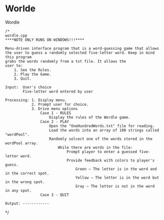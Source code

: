 # Worlde
Wordle
    
    /*
    wordle.cpp
    ****NOTE ONLY RUNS ON WINDOWS!!!****
    
    Menu-driven interface program that is a word-guessing game that allows
    the user to guess a randomly selected five-letter word. Keep in mind this program
    grabs the words randomly from a txt file. It allows the 
    user to:
        1. See the Rules.
        2. Play the Game.
        3. Quit.

    Input:  User's choice
            Five-letter word entered by user

    Processing: 1. Display menu.
                2. Prompt user for choice.
                3. Drive menu options
                    Case 1 - RULES
                        Display the rules of the Wordle game.
                    Case 2 - PLAY
                        Open the "OneHundredWords.txt" file for reading.
                        Load the words into an array of 100 strings called "wordPool".
                        Randomly selcect one of the words stored in the wordPool array.
                            While there are words in the file:
                                Prompt player to enter a guessed five-letter word.
                                Provide feedback with colors to player's guess.
                                    Green – The letter is in the word and in the correct spot. 
                                    Yellow – The letter is in the word but in the wrong spot.
                                    Gray – The letter is not in the word in any spot. 
                    Case 3 - QUIT

    Output: ------------

*/

